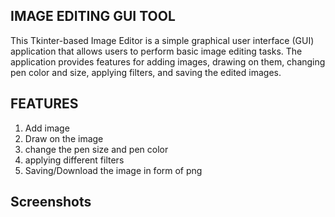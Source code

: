 ## IMAGE EDITING GUI TOOL

This Tkinter-based Image Editor is a simple graphical user interface (GUI) application that allows users to perform basic image editing tasks. The application provides features for adding images, drawing on them, changing pen color and size, applying filters, and saving the edited images.

## FEATURES

1) Add image
2) Draw on the image
3) change the pen size and pen color
4) applying different filters
5) Saving/Download the image in form of png

## Screenshots
